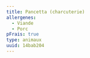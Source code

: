 ```yaml
---
title: Pancetta (charcuterie)
allergenes:
  - Viande
  - Porc
pFrais: true
type: animaux
uuid: 14bab204
---
```


